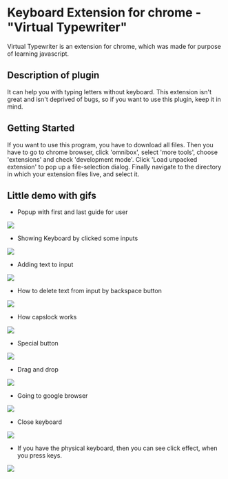 # Keyboard Extension for chrome - "Virtual Typewriter"

Virtual Typewriter is an extension for chrome, which was made for purpose of learning javascript.

## Description of plugin
It can help you with typing letters without keyboard.
This extension isn't great and isn't deprived of bugs, so if you want to use this plugin, keep it in mind.

## Getting Started

If you want to use this program, you have to download all files. Then you have to go to chrome browser, click 'omnibox', select 'more tools', choose 'extensions' and check 'development mode'. Click 'Load unpacked extension' to pop up a file-selection dialog. Finally navigate to the directory in which your extension files live, and select it.

## Little demo with gifs

- Popup with first and last guide for user

<img src="https://i.imgur.com/3ctMWvU.gif"/>


- Showing Keyboard by clicked some inputs

<img src="https://i.imgur.com/yBH7b6v.gif"/>


- Adding text to input

<img src="https://i.imgur.com/frEpTmC.gif"/>


- How to delete text from input by backspace button

<img src="https://i.imgur.com/Ve2l4e8.gif"/>


- How capslock works

<img src="https://i.imgur.com/Ve2l4e8.gif"/>


- Special button

<img src="https://i.imgur.com/Ve2l4e8.gif"/>


- Drag and drop

<img src="https://i.imgur.com/7g2cLEg.gif"/>


- Going to google browser

<img src="https://i.imgur.com/0wBIJJd.gif"/>


- Close keyboard

<img src="https://i.imgur.com/STpN1NG.gif"/>


- If you have the physical keyboard, then you can see click effect, when you press keys.

<img src="https://i.imgur.com/bRHzvRG.gif"/>
